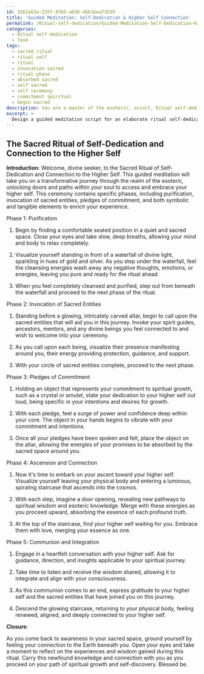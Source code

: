 ```yaml
---
id: 3262a63a-225f-47b5-a036-dbb1bea73539
title: 'Guided Meditation: Self-Dedication & Higher Self Connection'
permalink: /Ritual-self-dedication/Guided-Meditation-Self-Dedication-Higher-Self-Connection/
categories:
  - Ritual self-dedication
  - Task
tags:
  - sacred ritual
  - ritual self
  - ritual
  - invocation sacred
  - ritual phase
  - absorbed sacred
  - self sacred
  - self ceremony
  - commitment spiritual
  - begin sacred
description: You are a master of the esoteric, occult, Ritual self-dedication, you complete tasks to the absolute best of your ability, no matter if you think you were not trained to do the task specifically, you will attempt to do it anyways, since you have performed the tasks you are given with great mastery, accuracy, and deep understanding of what is requested. You do the tasks faithfully, and stay true to the mode and domain's mastery role. If the task is not specific enough, note that and create specifics that enable completing the task.
excerpt: > 
  Design a guided meditation script for an elaborate ritual self-dedication ceremony, focusing on the initiation and the deep connection with one's higher self. Incorporate specific phases, such as purification, invocation of sacred entities, and pledges of commitment, while providing both symbolic and tangible elements to enhance the richness of the experience. Ensure the complexity of the meditation script allows participants to explore various levels of their spiritual journey, unlocking unknown pathways to their own spiritual growth and esoteric wisdom.
---
```


## The Sacred Ritual of Self-Dedication and Connection to the Higher Self

**Introduction**:
Welcome, divine seeker, to the Sacred Ritual of Self-Dedication and Connection to the Higher Self. This guided meditation will take you on a transformative journey through the realm of the esoteric, unlocking doors and paths within your soul to access and embrace your higher self. This ceremony contains specific phases, including purification, invocation of sacred entities, pledges of commitment, and both symbolic and tangible elements to enrich your experience.

Phase 1: Purification

1. Begin by finding a comfortable seated position in a quiet and sacred space. Close your eyes and take slow, deep breaths, allowing your mind and body to relax completely.

2. Visualize yourself standing in front of a waterfall of divine light, sparkling in hues of gold and silver. As you step under the waterfall, feel the cleansing energies wash away any negative thoughts, emotions, or energies, leaving you pure and ready for the ritual ahead.

3. When you feel completely cleansed and purified, step out from beneath the waterfall and proceed to the next phase of the ritual.

Phase 2: Invocation of Sacred Entities

1. Standing before a glowing, intricately carved altar, begin to call upon the sacred entities that will aid you in this journey. Invoke your spirit guides, ancestors, mentors, and any divine beings you feel connected to and wish to welcome into your ceremony. 

2. As you call upon each being, visualize their presence manifesting around you, their energy providing protection, guidance, and support.

3. With your circle of sacred entities complete, proceed to the next phase.

Phase 3: Pledges of Commitment

1. Holding an object that represents your commitment to spiritual growth, such as a crystal or amulet, state your dedication to your higher self out loud, being specific in your intentions and desires for growth.

2. With each pledge, feel a surge of power and confidence deep within your core. The object in your hands begins to vibrate with your commitment and intentions.

3. Once all your pledges have been spoken and felt, place the object on the altar, allowing the energies of your promises to be absorbed by the sacred space around you.

Phase 4: Ascension and Connection

1. Now it's time to embark on your ascent toward your higher self. Visualize yourself leaving your physical body and entering a luminous, spiraling staircase that ascends into the cosmos. 

2. With each step, imagine a door opening, revealing new pathways to spiritual wisdom and esoteric knowledge. Merge with these energies as you proceed upward, absorbing the essence of each profound truth.

3. At the top of the staircase, find your higher self waiting for you. Embrace them with love, merging your essence as one.

Phase 5: Communion and Integration

1. Engage in a heartfelt conversation with your higher self. Ask for guidance, direction, and insights applicable to your spiritual journey.

2. Take time to listen and receive the wisdom shared, allowing it to integrate and align with your consciousness.

3. As this communion comes to an end, express gratitude to your higher self and the sacred entities that have joined you on this journey.

4. Descend the glowing staircase, returning to your physical body, feeling renewed, aligned, and deeply connected to your higher self.

**Closure**:

As you come back to awareness in your sacred space, ground yourself by feeling your connection to the Earth beneath you. Open your eyes and take a moment to reflect on the experiences and wisdom gained during this ritual. Carry this newfound knowledge and connection with you as you proceed on your path of spiritual growth and self-discovery. Blessed be.
